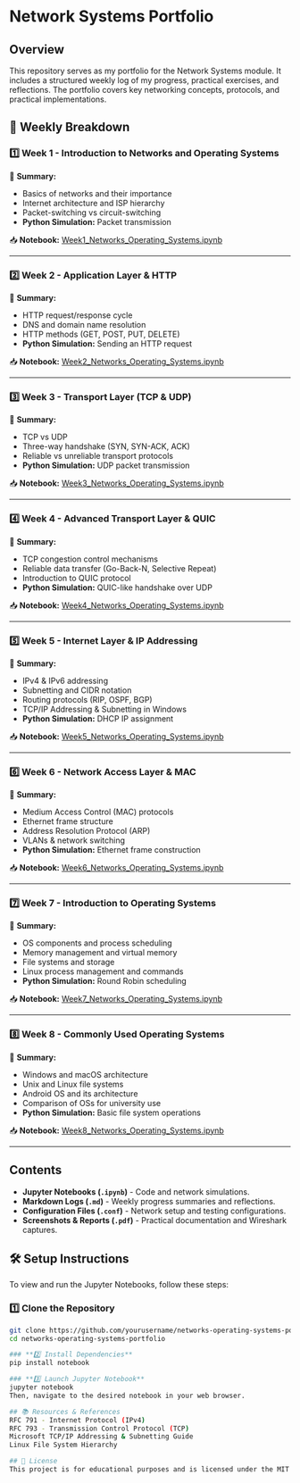# Network Systems Portfolio

## Overview
This repository serves as my portfolio for the Network Systems module. It includes a structured weekly log of my progress, practical exercises, and reflections. The portfolio covers key networking concepts, protocols, and practical implementations.


## 📅 Weekly Breakdown

### **1️⃣ Week 1 - Introduction to Networks and Operating Systems**
📌 **Summary:**  
- Basics of networks and their importance  
- Internet architecture and ISP hierarchy  
- Packet-switching vs circuit-switching  
- **Python Simulation:** Packet transmission  

📥 **Notebook:** [Week1_Networks_Operating_Systems.ipynb](Week1/Week1_Networks_Operating_Systems.ipynb)

---

### **2️⃣ Week 2 - Application Layer & HTTP**
📌 **Summary:**  
- HTTP request/response cycle  
- DNS and domain name resolution  
- HTTP methods (GET, POST, PUT, DELETE)  
- **Python Simulation:** Sending an HTTP request  

📥 **Notebook:** [Week2_Networks_Operating_Systems.ipynb](Week2/Week2_Networks_Operating_Systems.ipynb)

---

### **3️⃣ Week 3 - Transport Layer (TCP & UDP)**
📌 **Summary:**  
- TCP vs UDP  
- Three-way handshake (SYN, SYN-ACK, ACK)  
- Reliable vs unreliable transport protocols  
- **Python Simulation:** UDP packet transmission  

📥 **Notebook:** [Week3_Networks_Operating_Systems.ipynb](Week3/Week3_Networks_Operating_Systems.ipynb)

---

### **4️⃣ Week 4 - Advanced Transport Layer & QUIC**
📌 **Summary:**  
- TCP congestion control mechanisms  
- Reliable data transfer (Go-Back-N, Selective Repeat)  
- Introduction to QUIC protocol  
- **Python Simulation:** QUIC-like handshake over UDP  

📥 **Notebook:** [Week4_Networks_Operating_Systems.ipynb](Week4/Week4_Networks_Operating_Systems.ipynb)

---

### **5️⃣ Week 5 - Internet Layer & IP Addressing**
📌 **Summary:**  
- IPv4 & IPv6 addressing  
- Subnetting and CIDR notation  
- Routing protocols (RIP, OSPF, BGP)  
- TCP/IP Addressing & Subnetting in Windows  
- **Python Simulation:** DHCP IP assignment  

📥 **Notebook:** [Week5_Networks_Operating_Systems.ipynb](Week5/Week5_Networks_Operating_Systems.ipynb)

---

### **6️⃣ Week 6 - Network Access Layer & MAC**
📌 **Summary:**  
- Medium Access Control (MAC) protocols  
- Ethernet frame structure  
- Address Resolution Protocol (ARP)  
- VLANs & network switching  
- **Python Simulation:** Ethernet frame construction  

📥 **Notebook:** [Week6_Networks_Operating_Systems.ipynb](Week6/Week6_Networks_Operating_Systems.ipynb)

---

### **7️⃣ Week 7 - Introduction to Operating Systems**
📌 **Summary:**  
- OS components and process scheduling  
- Memory management and virtual memory  
- File systems and storage  
- Linux process management and commands  
- **Python Simulation:** Round Robin scheduling  

📥 **Notebook:** [Week7_Networks_Operating_Systems.ipynb](Week7/Week7_Networks_Operating_Systems.ipynb)

---

### **8️⃣ Week 8 - Commonly Used Operating Systems**
📌 **Summary:**  
- Windows and macOS architecture  
- Unix and Linux file systems  
- Android OS and its architecture  
- Comparison of OSs for university use  
- **Python Simulation:** Basic file system operations  

📥 **Notebook:** [Week8_Networks_Operating_Systems.ipynb](Week8/Week8_Networks_Operating_Systems.ipynb)

---

## Contents
- **Jupyter Notebooks (`.ipynb`)** - Code and network simulations.
- **Markdown Logs (`.md`)** - Weekly progress summaries and reflections.
- **Configuration Files (`.conf`)** - Network setup and testing configurations.
- **Screenshots & Reports (`.pdf`)** - Practical documentation and Wireshark captures.

## 🛠️ **Setup Instructions**
To view and run the Jupyter Notebooks, follow these steps:

### **1️⃣ Clone the Repository**
```bash
git clone https://github.com/yourusername/networks-operating-systems-portfolio.git
cd networks-operating-systems-portfolio

### **2️⃣ Install Dependencies**
pip install notebook

### **3️⃣ Launch Jupyter Notebook**
jupyter notebook
Then, navigate to the desired notebook in your web browser.

## 📚 Resources & References
RFC 791 - Internet Protocol (IPv4)
RFC 793 - Transmission Control Protocol (TCP)
Microsoft TCP/IP Addressing & Subnetting Guide
Linux File System Hierarchy

## 📌 License
This project is for educational purposes and is licensed under the MIT License.